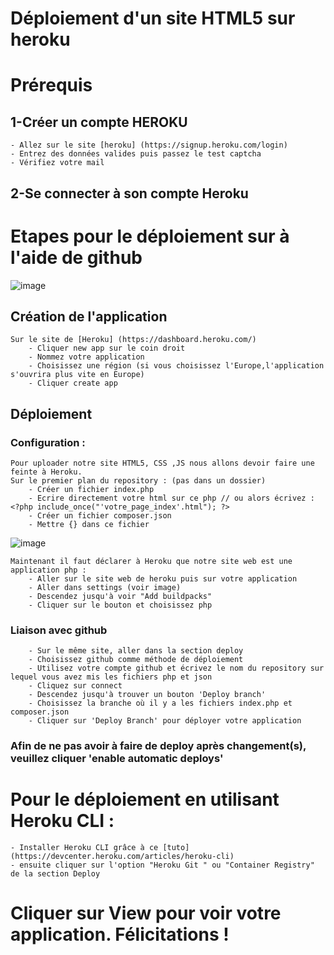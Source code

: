 # Déploiement d'un site HTML5 sur heroku

# Prérequis

## 1-Créer un compte HEROKU 
    
    - Allez sur le site [heroku] (https://signup.heroku.com/login)
    - Entrez des données valides puis passez le test captcha
    - Vérifiez votre mail

## 2-Se connecter à son compte Heroku

# Etapes pour le déploiement sur à l'aide de github

![image](https://user-images.githubusercontent.com/98638690/157096182-7f0e8b47-c67c-438d-9923-324a853dd7fd.png)

## Création de l'application
    Sur le site de [Heroku] (https://dashboard.heroku.com/)
        - Cliquer new app sur le coin droit
        - Nommez votre application
        - Choisissez une région (si vous choisissez l'Europe,l'application s'ouvrira plus vite en Europe)
        - Cliquer create app

## Déploiement 

### Configuration :
    Pour uploader notre site HTML5, CSS ,JS nous allons devoir faire une feinte à Heroku.
    Sur le premier plan du repository : (pas dans un dossier)
        - Créer un fichier index.php 
        - Ecrire directement votre html sur ce php // ou alors écrivez : <?php include_once("'votre_page_index'.html"); ?>
        - Créer un fichier composer.json
        - Mettre {} dans ce fichier

![image](https://user-images.githubusercontent.com/98638690/157174276-4e41c59a-e85e-494f-ae0b-6568ba0efe78.png)
    
    Maintenant il faut déclarer à Heroku que notre site web est une application php :
        - Aller sur le site web de heroku puis sur votre application
        - Aller dans settings (voir image)
        - Descendez jusqu'à voir "Add buildpacks"
        - Cliquer sur le bouton et choisissez php

### Liaison avec github 
        - Sur le même site, aller dans la section deploy
        - Choisissez github comme méthode de déploiement
        - Utilisez votre compte github et écrivez le nom du repository sur lequel vous avez mis les fichiers php et json
        - Cliquez sur connect
        - Descendez jusqu'à trouver un bouton 'Deploy branch'
        - Choisissez la branche où il y a les fichiers index.php et composer.json
        - Cliquer sur 'Deploy Branch' pour déployer votre application

 ### Afin de ne pas avoir à faire de deploy après changement(s), veuillez cliquer 'enable automatic deploys'

# Pour le déploiement en utilisant Heroku CLI :
    - Installer Heroku CLI grâce à ce [tuto] (https://devcenter.heroku.com/articles/heroku-cli)
    - ensuite cliquer sur l'option "Heroku Git " ou "Container Registry" de la section Deploy


# Cliquer sur View pour voir votre application. Félicitations !
